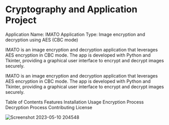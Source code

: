 # Cryptography and Application Project
Application Name: IMATO
Application Type: Image encryption and decryption using AES (CBC mode)

IMATO is an image encryption and decryption application that leverages AES encryption in CBC mode. The app is developed with Python and Tkinter, providing a graphical user interface to encrypt and decrypt images securely.

IMATO is an image encryption and decryption application that leverages AES encryption in CBC mode. The app is developed with Python and Tkinter, providing a graphical user interface to encrypt and decrypt images securely.

Table of Contents
Features
Installation
Usage
Encryption Process
Decryption Process
Contributing
License


![Screenshot 2023-05-10 204548](https://github.com/vaynenovus12/IMATO_Image_Encryption_and_Decryption_AES_CBC_mode/assets/60596261/70efb556-1186-40e6-b196-fa869caa1cac)
